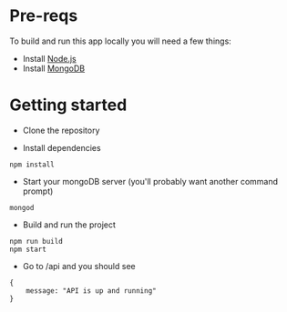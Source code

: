 # Pre-reqs

To build and run this app locally you will need a few things:

- Install [Node.js](https://nodejs.org/en/)
- Install [MongoDB](https://docs.mongodb.com/manual/installation/)

# Getting started

- Clone the repository

- Install dependencies

```
npm install
```

- Start your mongoDB server (you'll probably want another command prompt)

```
mongod
```

- Build and run the project

```
npm run build
npm start
```

- Go to /api and you should see

```
{
    message: "API is up and running"
}
```
